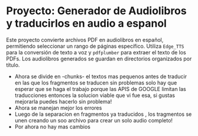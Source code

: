 # Proyecto: Generador de Audiolibros y traducirlos en audio  a espanol

Este proyecto convierte archivos PDF en audiolibros en español, permitiendo seleccionar un rango de páginas específico. Utiliza `Edge_TTS` para la conversión de texto a voz y `pdfplumber` para extraer el texto de los PDFs. Los audiolibros generados se guardan en directorios organizados por título.
- Ahora se divide en -chunks- el textos mas pequenos antes de traducir en las que los fragmentos se traducen sin problemas solo hay que esperar que se haga el trabajo porque las APIS de GOOGLE limitan las traducciones entonces la solucion viable que vi fue esa, si gustas mejorarla puedes hacerlo sin problema!
- Ahora se manejan mejor los errores
- Luego de la separacion en fragmentos ya traducidos , los tragmentos se unen creando un soo archivo para crear un solo audio completo!
- Por ahora no hay mas cambios
